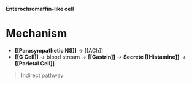 **Enterochromaffin-like cell**

# Mechanism
- **[[Parasympathetic NS]]** -> [[ACh]]
- **[[G Cell]]** -> blood stream -> **[[Gastrin]]**
-> **Secrete [[Histamine]]** -> **[[Parietal Cell]]**
> Indirect pathway
